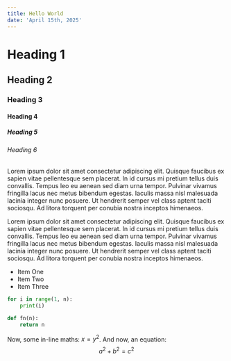 ```yaml
---
title: Hello World
date: 'April 15th, 2025'
---
```


# Heading 1
## Heading 2
### Heading 3
#### Heading 4
##### Heading 5
###### Heading 6

Lorem ipsum dolor sit amet consectetur adipiscing elit. Quisque faucibus ex sapien vitae pellentesque sem placerat. In id cursus mi pretium tellus duis convallis. Tempus leo eu aenean sed diam urna tempor. Pulvinar vivamus fringilla lacus nec metus bibendum egestas. Iaculis massa nisl malesuada lacinia integer nunc posuere. Ut hendrerit semper vel class aptent taciti sociosqu. Ad litora torquent per conubia nostra inceptos himenaeos.

Lorem ipsum dolor sit amet consectetur adipiscing elit. Quisque faucibus ex sapien vitae pellentesque sem placerat. In id cursus mi pretium tellus duis convallis. Tempus leo eu aenean sed diam urna tempor. Pulvinar vivamus fringilla lacus nec metus bibendum egestas. Iaculis massa nisl malesuada lacinia integer nunc posuere. Ut hendrerit semper vel class aptent taciti sociosqu. Ad litora torquent per conubia nostra inceptos himenaeos.

- Item One
- Item Two
- Item Three

```python
for i in range(1, n):
    print(i)

def fn(n):
    return n
```

Now, some in-line maths: $x=y^2$. And now, an equation:
$$ a^2 + b^2 = c^2 $$